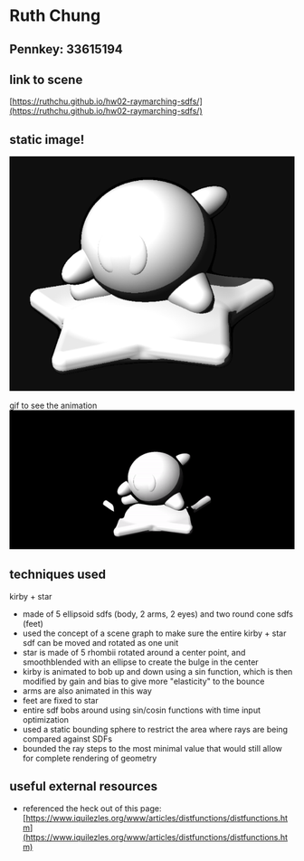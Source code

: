 # Ruth Chung

## Pennkey: 33615194

## link to scene
[https://ruthchu.github.io/hw02-raymarching-sdfs/](https://ruthchu.github.io/hw02-raymarching-sdfs/)

## static image!

![](images/kirbyrender.png)

gif to see the animation
![](images/kirby.gif)

## techniques used
kirby + star
- made of 5 ellipsoid sdfs (body, 2 arms, 2 eyes) and two round cone sdfs (feet)
- used the concept of a scene graph to make sure the entire kirby + star sdf can be moved and rotated as one unit
- star is made of 5 rhombii rotated around a center point, and smoothblended with an ellipse to create the bulge in the center
- kirby is animated to bob up and down using a sin function, which is then modified by gain and bias to give more "elasticity" to the bounce
- arms are also animated in this way
- feet are fixed to star
- entire sdf bobs around using sin/cosin functions with time input
optimization
- used a static bounding sphere to restrict the area where rays are being compared against SDFs
- bounded the ray steps to the most minimal value that would still allow for complete rendering of geometry

## useful external resources
- referenced the heck out of this page:
[https://www.iquilezles.org/www/articles/distfunctions/distfunctions.htm](https://www.iquilezles.org/www/articles/distfunctions/distfunctions.htm)